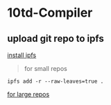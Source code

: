# 10td-Compiler

## upload git repo to ipfs

[install ipfs](https://docs.ipfs.io/install/command-line/#system-requirements)

> for small repos

```
ipfs add -r --raw-leaves=true .
```

[for large repos](https://docs.ipfs.io/how-to/command-line-quick-start/#initialize-the-repository)
